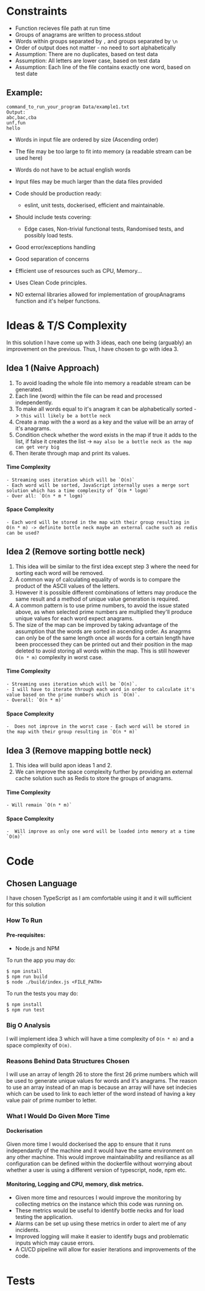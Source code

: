 # Constraints
  - Function recieves file path at run time
  - Groups of anagrams are written to process.stdout
  - Words within groups separated by `,` and groups separated by `\n`
  - Order of output does not matter - no need to sort alphabetically
  - Assumption: There are no duplicates, based on test data
  - Assumption: All letters are lower case, based on test data
  - Assumption: Each line of the file contains exactly one word, based on test date

  ## Example:
    command_to_run_your_program Data/example1.txt
    Output:
    abc,bac,cba
    unf,fun
    hello
 
  - Words in input file are ordered by size (Ascending order)
  - The file may be too large to fit into memory (a readable stream can be used here)
  - Words do not have to be actual english words
  - Input files may be much larger than the data files provided

  - Code should be production ready:
    - eslint, unit tests, dockerised, efficient and maintainable.
  - Should include tests covering:
    - Edge cases, Non-trivial functional tests, Randomised tests, and possibly load tests.
  - Good error/exceptions handling
  - Good separation of concerns
  - Efficient use of resources such as CPU, Memory...
  - Uses Clean Code principles.
  - NO external libraries allowed for implementation of groupAnagrams function and it's helper functions.

# Ideas & T/S Complexity
In this solution I have come up with 3 ideas, each one being (arguably) an improvement on the previous. Thus, I have chosen to go with idea 3.
## Idea 1 (Naive Approach)
1. To avoid loading the whole file into memory a readable stream can be generated.
2. Each line (word) within the file can be read and processed independently.
3. To make all words equal to it's anagram it can be alphabetically sorted -> `this will likely be a bottle neck`
4. Create a map with the a word as a key and the value will be an array of it's anagrams.
5. Condition check whether the word exists in the map if true it adds to the list, if false it creates the list -> `may also be a bottle neck as the map can get very big`
6. Then iterate through map and print its values.

  #### Time Complexity
    - Streaming uses iteration which will be `O(n)`
    - Each word will be sorted, JavaScript internally uses a merge sort solution which has a time complexity of `O(m * logm)`
    - Over all: `O(n * m * logm)`

  #### Space Complexity
    - Each word will be stored in the map with their group resulting in O(n * m) -> definite bottle neck maybe an external cache such as redis can be used?

## Idea 2 (Remove sorting bottle neck)
1. This idea will be similar to the first idea except step 3 where the need for sorting each word will be removed.
2. A common way of calculating equality of words is to compare the product of the ASCII values of the letters.
3. However it is possible different combinations of letters may produce the same result and a method of unique value generation is required.
4. A common pattern is to use prime numbers, to avoid the issue stated above, as when selected prime numbers are multiplied they'll produce unique values for each word expect anagrams.
5. The size of the map can be improved by taking advantage of the assumption that the words are sorted in ascending order.
As anagrms can only be of the same length once all words for a certain length have been proccessed they can be printed out
and their position in the map deleted to avoid storing all words within the map. This is still however `O(n * m)` complexity in worst case.

  #### Time Complexity
    - Streaming uses iteration which will be `O(n)`.
    - I will have to iterate through each word in order to calculate it's value based on the prime numbers which is `O(m)`.
    - Overall: `O(n * m)`

  #### Space Complexity
    -  Does not improve in the worst case - Each word will be stored in the map with their group resulting in `O(n * m)`

## Idea 3 (Remove mapping bottle neck)
1. This idea will build apon ideas 1 and 2.
2. We can improve the space complexity further by providing an external cache solution such as Redis to store the groups of anagrams.

  #### Time Complexity
    - Will remain `O(n * m)`

  #### Space Complexity
    -  Will improve as only one word will be loaded into memory at a time `O(m)`

# Code
## Chosen Language
I have chosen TypeScript as I am comfortable using it and it will sufficient for this solution

### How To Run
#### Pre-requisites:
 - Node.js and NPM

To run the app you may do:
```
$ npm install
$ npm run build
$ node ./build/index.js <FILE_PATH>
```
To run the tests you may do:
```
$ npm install
$ npm run test
```
### Big O Analysis
I will implement idea 3 which will have a time complexity of `O(n * m)` and a space complexity of `O(m)`.
### Reasons Behind Data Structures Chosen
I will use an array of length 26 to store the first 26 prime numbers which will be used to generate unique values for words and it's anagrams.
The reason to use an array instead of an map is because an array will have set indecies which can be used to link to each letter of the word instead of having
a key value pair of prime number to letter.
### What I Would Do Given More Time
  #### Dockerisation
  Given more time I would dockerised the app to ensure that it runs independantly of the machine and it would have the same environment on any other
  machine.
  This would improve maintainability and resiliance as all configuration can be defined within the dockerfile without worrying about whether a user is
  using a different version of typescript, node, npm etc.
  #### Monitoring, Logging and CPU, memory, disk metrics.
  - Given more time and resources I would improve the monitoring by collecting metrics on the instance which this code was running on.
  - These metrics would be useful to identify bottle necks and for load testing the application.
  - Alarms can be set up using these metrics in order to alert me of any incidents.
  - Improved logging will make it easier to identify bugs and problematic inputs which may cause errors.
  - A CI/CD pipeline will allow for easier iterations and improvements of the code.

# Tests


